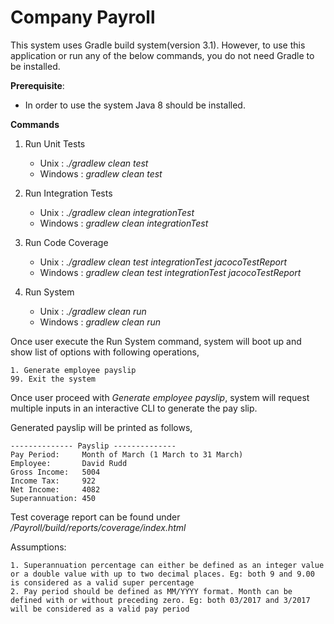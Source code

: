 # Company Payroll

This system uses Gradle build system(version 3.1). However, to use this application or run any of the below commands, you do not need Gradle to be installed.

**Prerequisite**:
- In order to use the system Java 8 should be installed.

**Commands**

1. Run Unit Tests
    - Unix      : _./gradlew clean test_
    - Windows   : _gradlew clean test_
    
2. Run Integration Tests
   - Unix      : _./gradlew clean integrationTest_
   - Windows   : _gradlew clean integrationTest_
       
3. Run Code Coverage
   - Unix      : _./gradlew clean test integrationTest jacocoTestReport_
   - Windows   : _gradlew clean test integrationTest jacocoTestReport_
       
4. Run System
    - Unix      : _./gradlew clean run_
    - Windows   : _gradlew clean run_
    
Once user execute the Run System command, system will boot up and show list of options with following operations,
    
    1. Generate employee payslip
    99. Exit the system
    
Once user proceed with _Generate employee payslip_, system will request multiple inputs in an interactive CLI to generate the pay slip. 
        
Generated payslip will be printed as follows,
    
    -------------- Payslip --------------
    Pay Period:     Month of March (1 March to 31 March)
    Employee:       David Rudd
    Gross Income:   5004
    Income Tax:     922
    Net Income:     4082
    Superannuation: 450

    
Test coverage report can be found under _/Payroll/build/reports/coverage/index.html_

Assumptions:

    1. Superannuation percentage can either be defined as an integer value or a double value with up to two decimal places. Eg: both 9 and 9.00 is considered as a valid super percentage
    2. Pay period should be defined as MM/YYYY format. Month can be defined with or without preceding zero. Eg: both 03/2017 and 3/2017 will be considered as a valid pay period